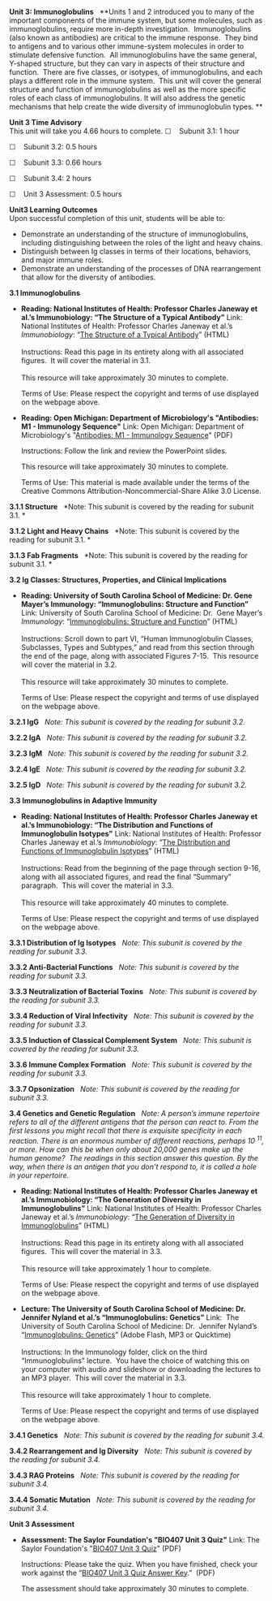 **Unit 3: Immunoglobulins** <span id="3"></span> 
**Units 1 and 2 introduced you to many of the important components of
the immune system, but some molecules, such as immunoglobulins, require
more in-depth investigation.  Immunoglobulins (also known as antibodies)
are critical to the immune response.  They bind to antigens and to
various other immune-system molecules in order to stimulate defensive
function.  All immunoglobulins have the same general, Y-shaped
structure, but they can vary in aspects of their structure and
function.  There are five classes, or isotypes, of immunoglobulins, and
each plays a different role in the immune system.  This unit will cover
the general structure and function of immunoglobulins as well as the
more specific roles of each class of immunoglobulins. It will also
address the genetic mechanisms that help create the wide diversity of
immunoglobulin types. **

**Unit 3 Time Advisory**  
This unit will take you 4.66 hours to complete.
☐    Subunit 3.1: 1 hour  
  
 ☐    Subunit 3.2: 0.5 hours  
  
 ☐    Subunit 3.3: 0.66 hours  
  
 ☐    Subunit 3.4: 2 hours

☐    Unit 3 Assessment: 0.5 hours

**Unit3 Learning Outcomes**  
Upon successful completion of this unit, students will be able to:

-   Demonstrate an understanding of the structure of immunoglobulins,
    including distinguishing between the roles of the light and heavy
    chains.
-   Distinguish between Ig classes in terms of their locations,
    behaviors, and major immune roles.
-   Demonstrate an understanding of the processes of DNA rearrangement
    that allow for the diversity of antibodies.

**3.1 Immunoglobulins** <span id="3.1"></span> 
-   **Reading: National Institutes of Health: Professor Charles Janeway
    et al.’s Immunobiology: “The Structure of a Typical Antibody”**
    Link: National Institutes of Health: Professor Charles Janeway et
    al.’s *Immunobiology*: “[The Structure of a Typical
    Antibody](http://www.ncbi.nlm.nih.gov/bookshelf/br.fcgi?book=imm&part=A323)”
    (HTML)  
        
     Instructions: Read this page in its entirety along with all
    associated figures.  It will cover the material in 3.1.  
        
     This resource will take approximately 30 minutes to complete.  
      
     Terms of Use: Please respect the copyright and terms of use
    displayed on the webpage above.

-   **Reading: Open Michigan: Department of Microbiology's "Antibodies:
    M1 - Immunology Sequence"**
    Link: Open Michigan: Department of Microbiology's "[Antibodies: M1 -
    Immunology
    Sequence](https://resources.saylor.org/archived/wp-content/uploads/2012/11/020909.M1-Immuno.Antibodies.pdf)"
    (PDF)  
      
     Instructions: Follow the link and review the PowerPoint slides.  
      
     This resource will take approximately 30 minutes to complete.  
      
     Terms of Use: This material is made available under the terms of
    the Creative Commons Attribution-Noncommercial-Share Alike 3.0
    License. 

**3.1.1 Structure** <span id="3.1.1"></span> 
*Note: This subunit is covered by the reading for subunit 3.1. *

**3.1.2 Light and Heavy Chains** <span id="3.1.2"></span> 
*Note: This subunit is covered by the reading for subunit 3.1. *

**3.1.3 Fab Fragments** <span id="3.1.3"></span> 
*Note: This subunit is covered by the reading for subunit 3.1. *

**3.2 Ig Classes: Structures, Properties, and Clinical Implications**
<span id="3.2"></span> 
-   **Reading: University of South Carolina School of Medicine: Dr. Gene
    Mayer’s Immunology: “Immunoglobulins: Structure and Function”**
    Link: University of South Carolina School of Medicine: Dr.  Gene
    Mayer’s *Immunology*: “[Immunoglobulins: Structure and
    Function](http://pathmicro.med.sc.edu/mayer/IgStruct2000.htm)”
    (HTML)  
        
     Instructions: Scroll down to part VI, “Human Immunoglobulin
    Classes, Subclasses, Types and Subtypes,” and read from this section
    through the end of the page, along with associated Figures 7-15. 
    This resource will cover the material in 3.2.  
        
     This resource will take approximately 30 minutes to complete.  
      
     Terms of Use: Please respect the copyright and terms of use
    displayed on the webpage above.

**3.2.1 IgG** <span id="3.2.1"></span> 
*Note: This subunit is covered by the reading for subunit 3.2.*

**3.2.2 IgA** <span id="3.2.2"></span> 
*Note: This subunit is covered by the reading for subunit 3.2.*

**3.2.3 IgM** <span id="3.2.3"></span> 
*Note: This subunit is covered by the reading for subunit 3.2.*

**3.2.4 IgE** <span id="3.2.4"></span> 
*Note: This subunit is covered by the reading for subunit 3.2.*

**3.2.5 IgD** <span id="3.2.5"></span> 
*Note: This subunit is covered by the reading for subunit 3.2.*

**3.3 Immunoglobulins in Adaptive Immunity** <span id="3.3"></span> 
-   **Reading: National Institutes of Health: Professor Charles Janeway
    et al.’s Immunobiology: “The Distribution and Functions of
    Immunoglobulin Isotypes"**
    Link: National Institutes of Health: Professor Charles Janeway et
    al.’s *Immunobiology*: “[The Distribution and Functions of
    Immunoglobulin
    Isotypes](http://www.ncbi.nlm.nih.gov/bookshelf/br.fcgi?book=imm&part=A1213)”
    (HTML)  
        
     Instructions: Read from the beginning of the page through section
    9-16, along with all associated figures, and read the final
    “Summary” paragraph.  This will cover the material in 3.3.  
        
     This resource will take approximately 40 minutes to complete.  
      
     Terms of Use: Please respect the copyright and terms of use
    displayed on the webpage above.

**3.3.1 Distribution of Ig Isotypes** <span id="3.3.1"></span> 
*Note: This subunit is covered by the reading for subunit 3.3.*

**3.3.2 Anti-Bacterial Functions** <span id="3.3.2"></span> 
*Note: This subunit is covered by the reading for subunit 3.3.*

**3.3.3 Neutralization of Bacterial Toxins** <span id="3.3.3"></span> 
*Note: This subunit is covered by the reading for subunit 3.3.*

**3.3.4 Reduction of Viral Infectivity** <span id="3.3.4"></span> 
*Note: This subunit is covered by the reading for subunit 3.3.*

**3.3.5 Induction of Classical Complement System** <span
id="3.3.5"></span> 
*Note: This subunit is covered by the reading for subunit 3.3.*

**3.3.6 Immune Complex Formation** <span id="3.3.6"></span> 
*Note: This subunit is covered by the reading for subunit 3.3.*

**3.3.7 Opsonization** <span id="3.3.7"></span> 
*Note: This subunit is covered by the reading for subunit 3.3.*

**3.4 Genetics and Genetic Regulation** <span id="3.4"></span> 
*Note: A person’s immune repertoire refers to all of the different
antigens that the person can react to. From the first lessons you might
recall that there is exquisite specificity in each reaction. There is an
enormous number of different reactions, perhaps 10 <sup>11</sup>, or
more. How can this be when only about 20,000 genes make up the human
genome?  The readings in this section answer this question. By the way,
when there is an antigen that you don’t respond to, it is called a hole
in your repertoire.*

-   **Reading: National Institutes of Health: Professor Charles Janeway
    et al.’s Immunobiology: “The Generation of Diversity in
    Immunoglobulins”**
    Link: National Institutes of Health: Professor Charles Janeway et
    al.’s *Immunobiology*: “[The Generation of Diversity in
    Immunoglobulins](http://www.ncbi.nlm.nih.gov/bookshelf/br.fcgi?book=imm&part=A436)”
    (HTML)  
        
     Instructions: Read this page in its entirety along with all
    associated figures.  This will cover the material in 3.3.  
        
     This resource will take approximately 1 hour to complete.  
      
     Terms of Use: Please respect the copyright and terms of use
    displayed on the webpage above.

-   **Lecture: The University of South Carolina School of Medicine: Dr.
    Jennifer Nyland et al.’s “Immunoglobulins: Genetics”**
    Link:  The University of South Carolina School of Medicine: Dr. 
    Jennifer Nyland’s “[Immunoglobulins:
    Genetics](http://media.med.sc.edu/microbiology2009/)” (Adobe Flash,
    MP3 or Quicktime)  
        
     Instructions: In the Immunology folder, click on the third
    “Immunoglobulins” lecture.  You have the choice of watching this on
    your computer with audio and slideshow or downloading the lectures
    to an MP3 player.  This will cover the material in 3.3.   
        
     This resource will take approximately 1 hour to complete.  
      
     Terms of Use: Please respect the copyright and terms of use
    displayed on the webpage above.

**3.4.1 Genetics** <span id="3.4.1"></span> 
*Note: This subunit is covered by the reading for subunit 3.4.*

**3.4.2 Rearrangement and Ig Diversity** <span id="3.4.2"></span> 
*Note: This subunit is covered by the reading for subunit 3.4.*

**3.4.3 RAG Proteins** <span id="3.4.3"></span> 
*Note: This subunit is covered by the reading for subunit 3.4.*

**3.4.4 Somatic Mutation** <span id="3.4.4"></span> 
*Note: This subunit is covered by the reading for subunit 3.4.*

**Unit 3 Assessment** <span id="3.5"></span> 
-   **Assessment: The Saylor Foundation's "BIO407 Unit 3 Quiz"**
    Link: The Saylor Foundation's "[BIO407 Unit 3
    Quiz](https://resources.saylor.org/archived/wp-content/uploads/2012/11/BIO407-Unit-3-Quiz-FINAL.pdf)"
    (PDF)  
      
     Instructions: Please take the quiz. When you have finished, check
    your work against the “[BIO407 Unit 3 Quiz Answer
    Key](https://resources.saylor.org/archived/wp-content/uploads/2012/11/BIO407-Unit-3-Quiz-Answer-Key-FINAL.pdf).”
     (PDF)  
      
     The assessment should take approximately 30 minutes to complete.


